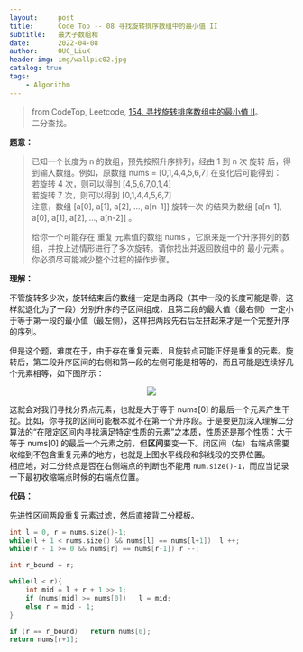 ```yaml
---
layout:     post
title:      Code Top -- 08 寻找旋转排序数组中的最小值 II    
subtitle:   最大子数组和    
date:       2022-04-08
author:     OUC_LiuX
header-img: img/wallpic02.jpg
catalog: true
tags:
    - Algorithm     
--- 
```


> from CodeTop, Leetcode, [154. 寻找旋转排序数组中的最小值 II](https://leetcode-cn.com/problems/find-minimum-in-rotated-sorted-array-ii/)。                       
> 二分查找。                    


**题意：**       

> 已知一个长度为 n 的数组，预先按照升序排列，经由 1 到 n 次 旋转 后，得到输入数组。例如，原数组 nums = [0,1,4,4,5,6,7] 在变化后可能得到：            
> 若旋转 4 次，则可以得到 [4,5,6,7,0,1,4]          
> 若旋转 7 次，则可以得到 [0,1,4,4,5,6,7]           
> 注意，数组 [a[0], a[1], a[2], ..., a[n-1]] 旋转一次 的结果为数组 [a[n-1], a[0], a[1], a[2], ..., a[n-2]] 。           
> 
> 给你一个可能存在 重复 元素值的数组 nums ，它原来是一个升序排列的数组，并按上述情形进行了多次旋转。请你找出并返回数组中的 最小元素 。           
> 你必须尽可能减少整个过程的操作步骤。        

**理解：**               

不管旋转多少次，旋转结束后的数组一定是由两段（其中一段的长度可能是零，这样就退化为了一段）分别升序的子区间组成，且第二段的最大值（最右侧）一定小于等于第一段的最小值（最左侧），这样把两段先右后左拼起来才是一个完整升序的序列。              

但是这个题，难度在于，由于存在重复元素，且旋转点可能正好是重复的元素。旋转后，第二段升序区间的右侧和第一段的左侧可能是相等的，而且可能是连续好几个元素相等，如下图所示：          
<div align=center><img src="https://raw.githubusercontent.com/OUCliuxiang/OUCliuxiang.github.io/master/img/leetcode/lc154.jpg"></div>        

这就会对我们寻找分界点元素，也就是大于等于 nums[0] 的最后一个元素产生干扰。比如，你寻找的区间可能根本就不在第一个升序段。于是要更加深入理解二分算法的“在限定区间内寻找满足特定性质的元素”之[本质](https://www.ouc-liux.cn/2022/04/07/Series-Article-of-Algo-and-DS-07/)，性质还是那个性质：大于等于 nums[0] 的最后一个元素之前，但**区间**要变一下。闭区间（左）右端点需要收缩到不包含重复元素的地方，也就是上图水平线段和斜线段的交界位置。           
相应地，对二分终点是否在右侧端点的判断也不能用 `num.size()-1`，而应当记录一下最初收缩端点时候的右端点位置。              

**代码：**             

先进性区间两段重复元素过滤，然后直接背二分模板。             

```c++
int l = 0, r = nums.size()-1;
while(l + 1 < nums.size() && nums[l] == nums[l+1])  l ++;
while(r - 1 >= 0 && nums[r] == nums[r-1]) r --;

int r_bound = r;

while(l < r){
    int mid = l + r + 1 >> 1;
    if (nums[mid] >= nums[0])   l = mid;
    else r = mid - 1;
}

if (r == r_bound)   return nums[0];
return nums[r+1];
```
